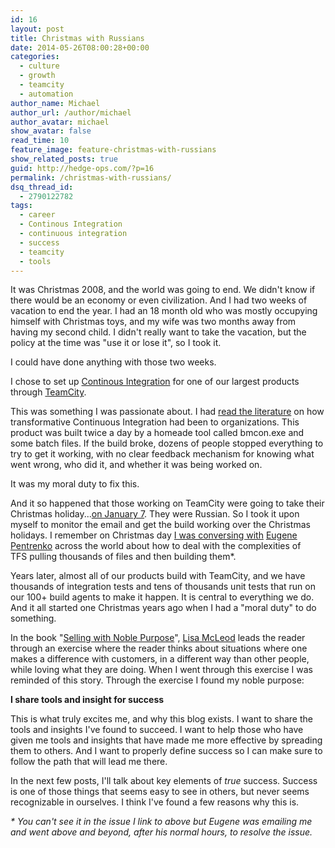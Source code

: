 ```yaml
---
id: 16
layout: post
title: Christmas with Russians
date: 2014-05-26T08:00:28+00:00
categories:
  - culture
  - growth
  - teamcity
  - automation
author_name: Michael
author_url: /author/michael
author_avatar: michael
show_avatar: false
read_time: 10
feature_image: feature-christmas-with-russians 
show_related_posts: true 
guid: http://hedge-ops.com/?p=16
permalink: /christmas-with-russians/
dsq_thread_id:
  - 2790122782
tags:
  - career
  - Continous Integration
  - continuous integration
  - success
  - teamcity
  - tools
---
```

It was Christmas 2008, and the world was going to end. We didn't know if there would be an economy or even civilization. And I had two weeks of vacation to end the year. I had an 18 month old who was mostly occupying himself with Christmas toys, and my wife was two months away from having my second child. I didn't really want to take the vacation, but the policy at the time was "use it or lose it", so I took it.

I could have done anything with those two weeks.<!--more-->

I chose to set up [Continous Integration](http://martinfowler.com/articles/continuousIntegration.html) for one of our largest products through [TeamCity](http://www.jetbrains.com/teamcity/).

This was something I was passionate about. I had [read the literature](http://www.amazon.com/gp/product/B0026772IS/ref=as_li_qf_sp_asin_il_tl?ie=UTF8&camp=1789&creative=9325&creativeASIN=B0026772IS&linkCode=as2&tag=hedgeopscom-20&linkId=RJ6US3SXFLCWDTR5) on how transformative Continuous Integration had been to organizations. This product was built twice a day by a homeade tool called bmcon.exe and some batch files. If the build broke, dozens of people stopped everything to try to get it working, with no clear feedback mechanism for knowing what went wrong, who did it, and whether it was being worked on.

It was my moral duty to fix this.

And it so happened that those working on TeamCity were going to take their Christmas holiday...[on January 7](http://en.wikipedia.org/wiki/Christmas_in_Russia). They were Russian. So I took it upon myself to monitor the email and get the build working over the Christmas holidays. I remember on Christmas day [I was conversing with](http://youtrack.jetbrains.com/issue/TW-6471) [Eugene Pentrenko](http://de.linkedin.com/in/jonnyzzz) across the world about how to deal with the complexities of TFS pulling thousands of files and then building them*.

Years later, almost all of our products build with TeamCity, and we have thousands of integration tests and tens of thousands unit tests that run on our 100+ build agents to make it happen. It is central to everything we do. And it all started one Christmas years ago when I had a "moral duty" to do something.

In the book "[Selling with Noble Purpose](http://www.amazon.com/gp/product/B008KPM424/ref=as_li_qf_sp_asin_il_tl?ie=UTF8&camp=1789&creative=9325&creativeASIN=B008KPM424&linkCode=as2&tag=hedgeopscom-20&linkId=52YQPMBZ7Z4IMUKU)", [Lisa McLeod](http://www.mcleodandmore.com/what-is-selling-with-noble-purpose/) leads the reader through an exercise where the reader thinks about situations where one makes a difference with customers, in a different way than other people, while loving what they are doing. When I went through this exercise I was reminded of this story. Through the exercise I found my noble purpose:

**I share tools and insight for success**

This is what truly excites me, and why this blog exists. I want to share the tools and insights I've found to succeed. I want to help those who have given me tools and insights that have made me more effective by spreading them to others. And I want to properly define success so I can make sure to follow the path that will lead me there.

In the next few posts, I'll talk about key elements of _true_ success. Success is one of those things that seems easy to see in others, but never seems recognizable in ourselves. I think I've found a few reasons why this is.

_* You can't see it in the issue I link to above but Eugene was emailing me and went above and beyond, after his normal hours, to resolve the issue._